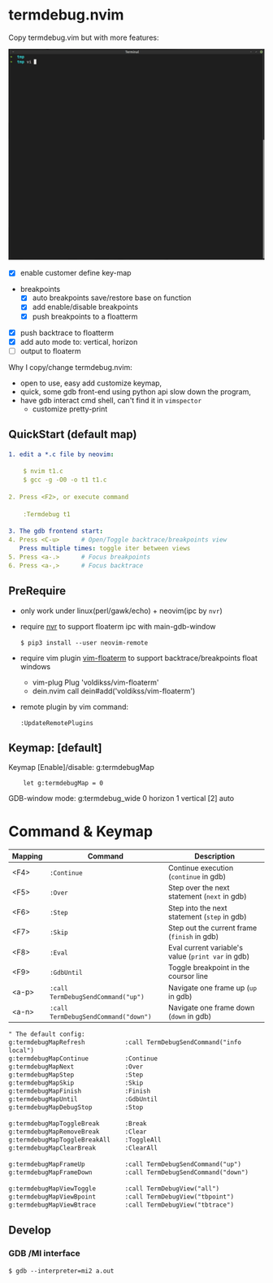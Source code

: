 termdebug.nvim
==============
Copy termdebug.vim but with more features:

[![screen](./screen.gif)](#features)

- [x] enable customer define key-map
- breakpoints
  - [x] auto breakpoints save/restore base on function
  - [x] add enable/disable breakpoints
  - [x] push breakpoints to a floatterm
- [x] push backtrace to floatterm
- [x] add auto mode to: vertical, horizon
- [ ] output to floaterm

Why I copy/change termdebug.nvim:
- open to use, easy add customize keymap,
- quick, some gdb front-end using python api slow down the program,
- have gdb interact cmd shell, can't find it in `vimspector`
  - customize pretty-print

## QuickStart (default map)
```yaml
1. edit a *.c file by neovim:

	$ nvim t1.c
	$ gcc -g -O0 -o t1 t1.c

2. Press <F2>, or execute command

	:Termdebug t1

3. The gdb frontend start:
4. Press <C-u>		# Open/Toggle backtrace/breakpoints view
   Press multiple times: toggle iter between views
5. Press <a-.>		# Focus breakpoints
6. Press <a-,>		# Focus backtrace
```

## PreRequire

- only work under linux(perl/gawk/echo) + neovim(ipc by `nvr`)
- require [nvr](https://github.com/mhinz/neovim-remote) to support floaterm ipc with main-gdb-window

	`$ pip3 install --user neovim-remote`
- require vim plugin [vim-floaterm](https://github.com/voldikss/vim-floaterm) to support backtrace/breakpoints float windows
	* vim-plug
		Plug 'voldikss/vim-floaterm'
	* dein.nvim
		call dein#add('voldikss/vim-floaterm')	
- remote plugin by vim command:

	`:UpdateRemotePlugins`

## Keymap: [default]

Keymap [Enable]/disable:  g:termdebugMap
```vim
	let g:termdebugMap = 0
```
GDB-window mode:  g:termdebug_wide
	 0   horizon
	 1   vertical
	[2]  auto


# Command & Keymap

| Mapping          | Command                              | Description                                                          |
|------------------|--------------------------------------|----------------------------------------------------------------------|
| &lt;F4&gt;       | `:Continue`                          | Continue execution (`continue` in gdb)                               |
| &lt;F5&gt;       | `:Over`                              | Step over the next statement (`next` in gdb)                         |
| &lt;F6&gt;       | `:Step`                              | Step into the next statement (`step` in gdb)                         |
| &lt;F7&gt;       | `:Skip`                              | Step out the current frame (`finish` in gdb)                         |
| &lt;F8&gt;       | `:Eval`                              | Eval current variable's value (`print var` in gdb)                   |
| &lt;F9&gt;       | `:GdbUntil`                          | Toggle breakpoint in the coursor line                                |
| &lt;a-p&gt;      | `:call TermDebugSendCommand("up")`   | Navigate one frame up (`up` in gdb)                                  |
| &lt;a-n&gt;      | `:call TermDebugSendCommand("down")` | Navigate one frame down (`down` in gdb)                              |

```vim
" The default config:
g:termdebugMapRefresh           :call TermDebugSendCommand("info local")
g:termdebugMapContinue          :Continue
g:termdebugMapNext              :Over
g:termdebugMapStep              :Step
g:termdebugMapSkip              :Skip
g:termdebugMapFinish            :Finish
g:termdebugMapUntil             :GdbUntil
g:termdebugMapDebugStop         :Stop

g:termdebugMapToggleBreak       :Break
g:termdebugMapRemoveBreak       :Clear
g:termdebugMapToggleBreakAll    :ToggleAll
g:termdebugMapClearBreak        :ClearAll

g:termdebugMapFrameUp           :call TermDebugSendCommand("up")
g:termdebugMapFrameDown         :call TermDebugSendCommand("down")

g:termdebugMapViewToggle        :call TermDebugView("all")
g:termdebugMapViewBpoint        :call TermDebugView("tbpoint")
g:termdebugMapViewBtrace        :call TermDebugView("tbtrace")
```

## Develop

### GDB /MI interface

	$ gdb --interpreter=mi2 a.out

